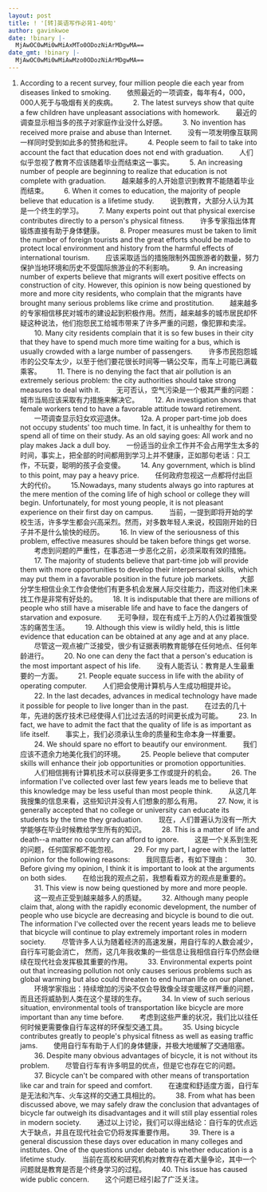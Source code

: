 ```yaml
---
layout: post
title: ! '[转]英语写作必背1-40句'
author: gavinkwoe
date: !binary |-
  MjAwOC0wMi0wMiAxMTo0ODozNiArMDgwMA==
date_gmt: !binary |-
  MjAwOC0wMi0wMiAwMzo0ODozNiArMDgwMA==
---
```

1. According to a recent survey, four million people die each year from diseases linked to smoking.
　　依照最近的一项调查，每年有4，000，000人死于与吸烟有关的疾病。
　　2. The latest surveys show that quite a few children have unpleasant associations with homework.
　　最近的调查显示相当多的孩子对家庭作业没什么好感。
　　3. No invention has received more praise and abuse than Internet.
　　没有一项发明像互联网一样同时受到如此多的赞扬和批评。
　　4. People seem to fail to take into account the fact that education does not end with graduation.
　　人们似乎忽视了教育不应该随着毕业而结束这一事实。
　　5. An increasing number of people are beginning to realize that education is not complete with graduation.
　　越来越多的人开始意识到教育不能随着毕业而结束。
　　6. When it comes to education, the majority of people believe that education is a lifetime study.
　　说到教育，大部分人认为其是一个终生的学习。
　　7. Many experts point out that physical exercise contributes directly to a person's physical fitness.
　　许多专家指出体育锻炼直接有助于身体健康。
　　8. Proper measures must be taken to limit the number of foreign tourists and the great efforts should be made to protect local environment and history from the harmful effects of international tourism.
　　应该采取适当的措施限制外国旅游者的数量，努力保护当地环境和历史不受国际旅游业的不利影响。
　　9. An increasing number of experts believe that migrants will exert positive effects on construction of city. However, this opinion is now being questioned by more and more city residents, who complain that the migrants have brought many serious problems like crime and prostitution.
　　越来越多的专家相信移民对城市的建设起到积极作用。然而，越来越多的城市居民却怀疑这种说法，他们抱怨民工给城市带来了许多严重的问题，像犯罪和卖淫。
　　10. Many city residents complain that it is so few buses in their city that they have to spend much more time waiting for a bus, which is usually crowded with a large number of passengers.
　　许多市民抱怨城市的公交车太少，以至于他们要花很长时间等一辆公交车，而车上可能已满载乘客。
　　11. There is no denying the fact that air pollution is an extremely serious problem: the city authorities should take strong measures to deal with it.
　　无可否认，空气污染是一个极其严重的问题：城市当局应该采取有力措施来解决它。
　　12. An investigation shows that female workers tend to have a favorable attitude toward retirement.
　　一项调查显示妇女欢迎退休。
　　12a. A proper part-time job does not occupy students' too much time. In fact, it is unhealthy for them to spend all of time on their study. As an old saying goes: All work and no play makes Jack a dull boy.
　　一份适当的业余工作并不会占用学生太多的时间，事实上，把全部的时间都用到学习上并不健康，正如那句老话：只工作，不玩耍，聪明的孩子会变傻。
　　14. Any government, which is blind to this point, may pay a heavy price.
　　任何政府忽视这一点都将付出巨大的代价。
　　15.Nowadays, many students always go into raptures at the mere mention of the coming life of high school or college they will begin. Unfortunately, for most young people, it is not pleasant experience on their first day on campus.
　　当前，一提到即将开始的学校生活，许多学生都会兴高采烈。然而，对多数年轻人来说，校园刚开始的日子并不是什么愉快的经历。
　　16. In view of the seriousness of this problem, effective measures should be taken before things get worse.
　　考虑到问题的严重性，在事态进一步恶化之前，必须采取有效的措施。
　　17. The majority of students believe that part-time job will provide them with more opportunities to develop their interpersonal skills, which may put them in a favorable position in the future job markets.
　　大部分学生相信业余工作会使他们有更多机会发展人际交往能力，而这对他们未来找工作是非常有好处的。
　　18. It is indisputable that there are millions of people who still have a miserable life and have to face the dangers of starvation and exposure.
　　无可争辩，现在有成千上万的人仍过着挨饿受冻的痛苦生活。
　　19. Although this view is wildly held, this is little evidence that education can be obtained at any age and at any place.
　　尽管这一观点被广泛接受，很少有证据表明教育能够在任何地点、任何年龄进行。
　　20. No one can deny the fact that a person's education is the most important aspect of his life.
　　没有人能否认：教育是人生最重要的一方面。
　　21. People equate success in life with the ability of operating computer.
　　人们把会使用计算机与人生成功相提并论。
　　22. In the last decades, advances in medical technology have made it possible for people to live longer than in the past.
　　在过去的几十年，先进的医疗技术已经使得人们比过去活的时间更长成为可能。
　　23. In fact, we have to admit the fact that the quality of life is as important as life itself.
　　事实上，我们必须承认生命的质量和生命本身一样重要。
　　24. We should spare no effort to beautify our environment.
　　我们应该不遗余力地美化我们的环境。
　　25. People believe that computer skills will enhance their job opportunities or promotion opportunities.
　　人们相信拥有计算机技术可以获得更多工作或提升的机会。
　　26. The information I've collected over last few years leads me to believe that this knowledge may be less useful than most people think.
　　从这几年我搜集的信息来看，这些知识并没有人们想象的那么有用。
　　27. Now, it is generally accepted that no college or university can educate its students by the time they graduation.
　　现在，人们普遍认为没有一所大学能够在毕业时候教给学生所有的知识。
　　28. This is a matter of life and death--a matter no country can afford to ignore.
　　这是一个关系到生死的问题，任何国家都不能忽视。
　　29. For my part, I agree with the latter opinion for the following reasons:
　　我同意后者，有如下理由：
　　30. Before giving my opinion, I think it is important to look at the arguments on both sides.
　　在给出我的观点之前，我想看看双方的观点是重要的。
　　31. This view is now being questioned by more and more people.
　　这一观点正受到越来越多人的质疑。
　　32. Although many people claim that, along with the rapidly economic development, the number of people who use bicycle are decreasing and bicycle is bound to die out. The information I've collected over the recent years leads me to believe that bicycle will continue to play extremely important roles in modern society.
　　尽管许多人认为随着经济的高速发展，用自行车的人数会减少，自行车可能会消亡， 然而，这几年我收集的一些信息让我相信自行车仍然会继续在现代社会发挥极其重要的作用。
　　33. Environmental experts point out that increasing pollution not only causes serious problems such as global warming but also could threaten to end human life on our planet.
　　环境学家指出：持续增加的污染不仅会导致像全球变暖这样严重的问题，而且还将威胁到人类在这个星球的生存。
　　34. In view of such serious situation, environmental tools of transportation like bicycle are more important than any time before.
　　考虑到这些严重的状况，我们比以往任何时候更需要像自行车这样的环保型交通工具。
　　35. Using bicycle contributes greatly to people's physical fitness as well as easing traffic jams.
　　使用自行车有助于人们的身体健康，并极大地缓解了交通阻塞。
　　36. Despite many obvious advantages of bicycle, it is not without its problem.
　　尽管自行车有许多明显的优点，但是它也存在它的问题。
　　37. Bicycle can't be compared with other means of transportation like car and train for speed and comfort.
　　在速度和舒适度方面，自行车是无法和汽车、火车这样的交通工具相比的。
　　38. From what has been discussed above, we may safely draw the conclusion that advantages of bicycle far outweigh its disadvantages and it will still play essential roles in modern society.
　　通过以上讨论，我们可以得出结论：自行车的优点远大于缺点，并且在现代社会它仍将发挥重要作用。
　　39. There is a general discussion these days over education in many colleges and institutes. One of the questions under debate is whether education is a lifetime study.
　　当前在高校和研究机构对教育存在着大量争论，其中一个问题就是教育是否是个终身学习的过程。
　　40. This issue has caused wide public concern.
　　这个问题已经引起了广泛关注。
